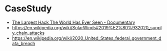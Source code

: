 # CaseStudy
- [The Largest Hack The World Has Ever Seen - Documentary](https://youtu.be/_TpMPV5IvEA)
- https://en.wikipedia.org/wiki/SolarWinds#2019%E2%80%932020_supply_chain_attacks
- https://en.wikipedia.org/wiki/2020_United_States_federal_government_data_breach
